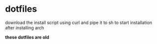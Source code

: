 # dotfiles

download the install script using curl and pipe it to sh
to start installation after installing arch

**these dotfiles are old**
